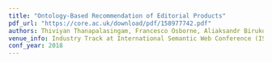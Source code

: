 ```yaml
---
title: "Ontology-Based Recommendation of Editorial Products"
pdf_url: "https://core.ac.uk/download/pdf/158977742.pdf"
authors: Thiviyan Thanapalasingam, Francesco Osborne, Aliaksandr Birukou and Enrico Motta
venue_info: Industry Track at International Semantic Web Conference (ISWC) 2018
conf_year: 2018
---
```

